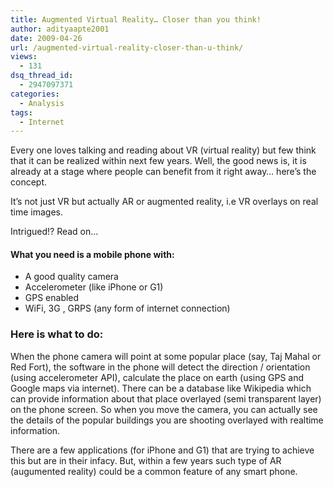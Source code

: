 ```yaml
---
title: Augmented Virtual Reality… Closer than you think!
author: adityaapte2001
date: 2009-04-26
url: /augmented-virtual-reality-closer-than-u-think/
views:
  - 131
dsq_thread_id:
  - 2947097371
categories:
  - Analysis
tags:
  - Internet
---
```

Every one loves talking and reading about VR (virtual reality) but few think that it can be realized within next few years. Well, the good news is, it is already at a stage where people can benefit from it right away&#8230; here&#8217;s the concept.

It&#8217;s not just VR but actually AR or augmented reality, i.e VR overlays on real time images.

Intrigued!? Read on&#8230;

#### What you need is a mobile phone with:

  * A good quality camera
  * Accelerometer (like iPhone or G1)
  * GPS enabled
  * WiFi, 3G , GRPS (any form of internet connection)

### Here is what to do:

When the phone camera will point at some popular place (say, Taj Mahal or Red Fort), the software in the phone will detect the direction / orientation (using accelerometer API), calculate the place on earth (using GPS and Google maps via internet). There can be a database like Wikipedia which can provide information about that place overlayed (semi transparent layer) on the phone screen. So when you move the camera, you can actually see the details of the popular buildings you are shooting overlayed with realtime information.

There are a few applications (for iPhone and G1) that are trying to achieve this but are in their infacy. But, within a few years such type of AR (augumented reality) could be a common feature of any smart phone.
